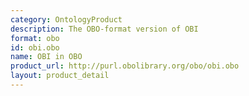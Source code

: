 ```yaml
---
category: OntologyProduct
description: The OBO-format version of OBI
format: obo
id: obi.obo
name: OBI in OBO
product_url: http://purl.obolibrary.org/obo/obi.obo
layout: product_detail
---
```

